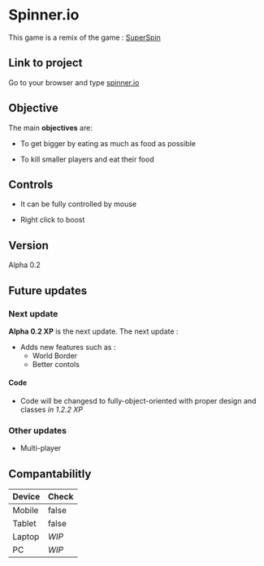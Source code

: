 # Spinner.io

This game is a remix of the game : <a href='https://superspin.io'>SuperSpin</a>

## Link to project

Go to your browser and type <a href='https://spinner.io'>spinner.io</a>

## Objective

The main **objectives** are:

* To get bigger by eating as much as food as possible

* To kill smaller players and eat their food

## Controls

* It can be fully controlled by mouse

* Right click to boost

## Version

Alpha 0.2

## Future updates

### Next update

**Alpha 0.2 XP** is the next update. The next update :

* Adds new features such as :
    * World Border
    * Better contols

#### Code

* Code will be changesd to fully-object-oriented with proper design and classes *in 1.2.2 XP*

### Other updates

* Multi-player

## Compantabilitly

Device | Check
-------|-------
Mobile | false
Tablet | false
Laptop | *WIP*
PC     | *WIP* 